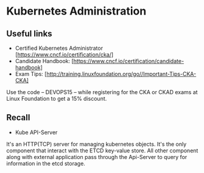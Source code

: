 # Kubernetes Administration

## Useful links

- Certified Kubernetes Administrator [https://www.cncf.io/certification/cka/]
- Candidate Handbook: [https://www.cncf.io/certification/candidate-handbook]
- Exam Tips: [http://training.linuxfoundation.org/go//Important-Tips-CKA-CKA]

Use the code – DEVOPS15 – while registering for the CKA or CKAD exams at Linux Foundation to get a 15% discount.

## Recall

- Kube API-Server

It's an HTTP(TCP) server for managing kubernetes objects. It's the only component that interact with the ETCD key-value store.
All other component along with external application pass through the Api-Server to query for information in the etcd storage.
